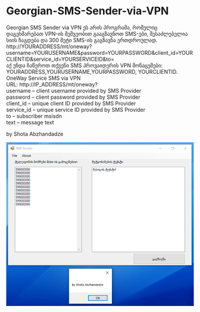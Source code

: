 # Georgian-SMS-Sender-via-VPN
Georgian SMS Sender via VPN ეს არის პროგრამა, რომელიც დაგეხმარებათ VPN-ის მეშვეობით გააგზავნოთ SMS-ები, შესაძლებელია სიის ჩაგდება და 300 მეტი SMS-ის გაგზავნა ერთდროულად.<br/>
http://YOURADDRESS/mt/oneway?username=YOURUSERNAME&password=YOURPASSWORD&client_id=YOURCLIENTID&service_id=YOURSERVICEID&to=<br/>
აქ უნდა ჩაწეროთ თქვენი SMS პროვაიდერის VPN მონაცემები: YOURADDRESS,YOURUSERNAME,YOURPASSWORD, YOURCLIENTID.<br/>
OneWay Service SMS via VPN<br/>
URL: http://IP_ADDRESS/mt/oneway?<br/>
username – client username provided by SMS Provider<br/>
password – client password provided by SMS Provider<br/>
client_id – unique client ID provided by SMS Provider<br/>
service_id – unique service ID provided by SMS Provider<br/>
to – subscriber msisdn<br/>
text – message text<br/>

by Shota Abzhandadze

![](2020-04-14_235219.png)
